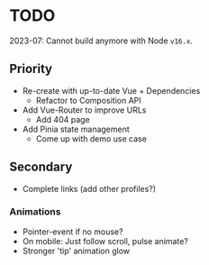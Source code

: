 # TODO

2023-07: Cannot build anymore with Node `v16.x`.

## Priority

- Re-create with up-to-date Vue + Dependencies
  - Refactor to Composition API
- Add Vue-Router to improve URLs
  - Add 404 page
- Add Pinia state management
  - Come up with demo use case

## Secondary

- Complete links (add other profiles?)

### Animations

- Pointer-event if no mouse?
- On mobile: Just follow scroll, pulse animate?
- Stronger 'tip' animation glow
